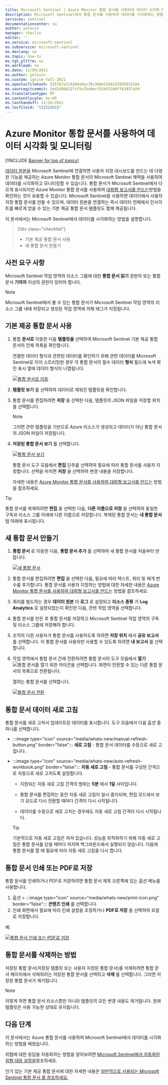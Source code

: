 ```yaml
---
title: Microsoft Sentinel | Azure Monitor 통합 문서를 사용하여 데이터 시각화 Microsoft Docs
description: Microsoft Sentinel에서 통합 문서를 사용하여 데이터를 시각화하는 방법을 알아봅니다.
services: sentinel
documentationcenter: na
author: yelevin
manager: rkarlin
editor: ''
ms.service: microsoft-sentinel
ms.subservice: microsoft-sentinel
ms.devlang: na
ms.topic: how-to
ms.tgt_pltfrm: na
ms.workload: na
ms.date: 11/09/2021
ms.author: yelevin
ms.custom: ignite-fall-2021
ms.openlocfilehash: 525f67a7c9284a9ac78c388e52041d7895032104
ms.sourcegitcommit: 2ed2d9d6227cf5e7ba9ecf52bf518dff63457a59
ms.translationtype: MT
ms.contentlocale: ko-KR
ms.lasthandoff: 11/16/2021
ms.locfileid: "132522615"
---
```

# <a name="use-azure-monitor-workbooks-to-visualize-and-monitor-your-data"></a>Azure Monitor 통합 문서를 사용하여 데이터 시각화 및 모니터링

[!INCLUDE [Banner for top of topics](./includes/banner.md)]

[데이터 원본을](quickstart-onboard.md) Microsoft Sentinel에 연결하면 사용자 지정 대시보드를 만드는 데 다양한 기능을 제공하는 Azure Monitor 통합 문서의 Microsoft Sentinel 채택을 사용하여 데이터를 시각화하고 모니터링할 수 있습니다. 통합 문서가 Microsoft Sentinel에서 다르게 표시되지만 Azure Monitor 통합 문서를 사용하여 [대화형 보고서를 만드는](../azure-monitor/visualize/workbooks-overview.md)방법을 확인하는 것이 유용할 수 있습니다. Microsoft Sentinel을 사용하면 데이터에서 사용자 지정 통합 문서를 만들 수 있으며, 데이터 원본을 연결하는 즉시 데이터 전체에서 인사이트를 빠르게 얻을 수 있는 기본 제공 통합 문서 템플릿도 함께 제공됩니다.

이 문서에서는 Microsoft Sentinel에서 데이터를 시각화하는 방법을 설명합니다.

> [!div class="checklist"]
> * 기본 제공 통합 문서 사용
> * 새 통합 문서 만들기

## <a name="prerequisites"></a>사전 요구 사항

Microsoft Sentinel 작업 영역의 리소스 그룹에 대한 **통합 문서 읽기** 권한자 또는 통합 문서 **기여자** 이상의 권한이 있어야 합니다.

> [!NOTE]
> Microsoft Sentinel에서 볼 수 있는 통합 문서가 Microsoft Sentinel 작업 영역의 리소스 그룹 내에 저장되고 생성된 작업 영역에 의해 태그가 지정됩니다.

## <a name="use-built-in-workbooks"></a>기본 제공 통합 문서 사용

1. 통합 **문서로** 이동한 다음 **템플릿을** 선택하여 Microsoft Sentinel 기본 제공 통합 문서의 전체 목록을 확인합니다. 

    연결한 데이터 형식과 관련된 데이터를 확인하기 위해 관련 데이터를 Microsoft Sentinel로 이미 스트리밍한 경우 각 통합 문서의 필수 데이터 **형식** 필드에 녹색 확인 표시 옆에 데이터 형식이 나열됩니다.

    [ ![통합 문서로 이동](media/tutorial-monitor-data/access-workbooks.png) ](media/tutorial-monitor-data/access-workbooks.png#lightbox)

1. **템플릿 보기** 를 선택하여 데이터로 채워진 템플릿을 확인합니다.

1. 통합 문서를 편집하려면 **저장** 을 선택한 다음, 템플릿의 JSON 파일을 저장할 위치를 선택합니다.

   > [!NOTE]
   > 그러면 관련 템플릿을 기반으로 Azure 리소스가 생성되고 데이터가 아닌 통합 문서의 JSON 파일이 저장됩니다.


1. **저장된 통합 문서 보기** 를 선택합니다. 

    [ ![통합 문서 보기](media/tutorial-monitor-data/workbook-graph.png) ](media/tutorial-monitor-data/workbook-graph.png#lightbox)

    통합 문서 도구 모음에서 **편집** 단추를 선택하여 필요에 따라 통합 문서를 사용자 지정합니다. 선택을 마치면 **저장** 을 선택하여 변경 내용을 저장합니다.

    자세한 내용은 [Azure Monitor 통합 문서를 사용하여 대화형 보고서를 만드는](../azure-monitor/visualize/workbooks-overview.md) 방법을 참조하세요.

> [!TIP]
> 통합 문서를 복제하려면 **편집** 을 선택한 다음, **다른 이름으로 저장** 을 선택하여 동일한 구독과 리소스 그룹 아래에 다른 이름으로 저장합니다.
> 복제된 통합 문서는 **내 통합 문서** 탭 아래에 표시됩니다.
>
## <a name="create-new-workbook"></a>새 통합 문서 만들기

1. **통합 문서** 로 이동한 다음, **통합 문서 추가** 를 선택하여 새 통합 문서를 처음부터 만듭니다.

    [ ![새 통합 문서](media/tutorial-monitor-data/create-workbook.png) ](media/tutorial-monitor-data/create-workbook.png#lightbox)

1. 통합 문서를 편집하려면 **편집** 을 선택한 다음, 필요에 따라 텍스트, 쿼리 및 매개 변수를 추가합니다. 통합 문서를 사용자 지정하는 방법에 대한 자세한 내용은 [Azure Monitor 통합 문서를 사용하여 대화형 보고서를 만드는](../azure-monitor/visualize/workbooks-overview.md) 방법을 참조하세요. 

1. 쿼리를 빌드하는 경우 **데이터 원본** 이 **로그** 로 설정되고 **리소스 종류** 가 **Log Analytics** 로 설정되었는지 확인한 다음, 관련 작업 영역을 선택합니다. 

1. 통합 문서를 만든 후 통합 문서를 저장하고 Microsoft Sentinel 작업 영역의 구독 및 리소스 그룹에 저장해야 합니다.

1. 조직의 다른 사용자가 통합 문서를 사용하도록 하려면 **저장 위치** 에서 **공유 보고서** 를 선택합니다. 이 통합 문서를 사용자만 사용할 수 있도록 하려면 **내 보고서** 를 선택합니다.

1. 작업 영역에서 통합 문서 간에 전환하려면 통합 문서의 도구 모음에서 **열기** ![통합 문서를 열기 위한 아이콘](./media/tutorial-monitor-data/switch.png)을 선택합니다. 화면이 전환할 수 있는 다른 통합 문서의 목록으로 전환됩니다.

    열려는 통합 문서를 선택합니다.

    [ ![통합 문서 전환](media/tutorial-monitor-data/switch-workbooks.png) ](media/tutorial-monitor-data/switch-workbooks.png#lightbox)

## <a name="refresh-your-workbook-data"></a>통합 문서 데이터 새로 고침

통합 문서를 새로 고쳐서 업데이트된 데이터를 표시합니다. 도구 모음에서 다음 옵션 중 하나를 선택합니다.

- :::image type="icon" source="media/whats-new/manual-refresh-button.png" border="false"::: **새로 고침** - 통합 문서 데이터를 수동으로 새로 고칩니다.

- :::image type="icon" source="media/whats-new/auto-refresh-workbook.png" border="false"::: **자동 새로 고침** - 통합 문서를 구성된 간격으로 자동으로 새로 고치도록 설정합니다.

    - 지원되는 자동 새로 고침 간격의 범위는 **5분** 에서 **1일** 사이입니다.

    - 통합 문서를 편집하는 동안 자동 새로 고침이 일시 중지되며, 편집 모드에서 보기 모드로 다시 전환할 때마다 간격이 다시 시작됩니다.

    - 데이터를 수동으로 새로 고치는 경우에도 자동 새로 고침 간격이 다시 시작됩니다.

    > [!TIP]
    > 기본적으로 자동 새로 고침은 꺼져 있습니다. 성능을 최적화하기 위해 자동 새로 고침은 통합 문서를 닫을 때마다 꺼지며 백그라운드에서 실행되지 않습니다. 다음에 통합 문서를 열 때 필요에 따라 자동 새로 고침을 다시 켭니다.
    >

## <a name="print-a-workbook-or-save-as-pdf"></a>통합 문서 인쇄 또는 PDF로 저장

통합 문서를 인쇄하거나 PDF로 저장하려면 통합 문서 제목 오른쪽에 있는 옵션 메뉴를 사용합니다.

1. 옵션 > :::image type="icon" source="media/whats-new/print-icon.png" border="false"::: **콘텐츠 인쇄** 를 선택합니다. 
2. 인쇄 화면에서 필요에 따라 인쇄 설정을 조정하거나 **PDF로 저장** 을 선택하여 로컬로 저장합니다.

예:

[ ![통합 문서 인쇄 또는 PDF로 저장](media/whats-new/print-workbook.png) ](media/whats-new/print-workbook.png#lightbox)

## <a name="how-to-delete-workbooks"></a>통합 문서를 삭제하는 방법

저장된 통합 문서(저장된 템플릿 또는 사용자 지정된 통합 문서)를 삭제하려면 통합 문서 페이지에서 삭제하려는 저장된 통합 문서를 선택하고 **삭제** 를 선택합니다. 그러면 저장된 통합 문서가 제거됩니다.

> [!NOTE]
> 이렇게 하면 통합 문서 리소스뿐만 아니라 템플릿의 모든 변경 내용도 제거됩니다. 원래 템플릿은 사용 가능한 상태로 유지됩니다.

## <a name="next-steps"></a>다음 단계

이 문서에서는 Azure 통합 문서를 사용하여 Microsoft Sentinel에서 데이터를 시각화하는 방법을 배웠습니다.

위협에 대한 응답을 자동화하는 방법을 알아보려면 [Microsoft Sentinel에서 자동화된 위협 대응 설정을](tutorial-respond-threats-playbook.md)참조하세요.

인기 있는 기본 제공 통합 문서에 대한 자세한 내용은 [일반적으로 사용되는 Microsoft Sentinel 통합 문서 를 참조하세요.](top-workbooks.md) 
